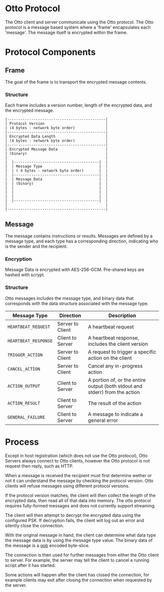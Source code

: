 # Otto Protocol

The Otto client and server communicate using the Otto protocol. The Otto protocol is a message based system where a
'frame' encapsulates each 'message'. The message itself is encrypted within the frame.

# Protocol Components

## Frame

The goal of the frame is to transport the encrypted message contents.

### Structure

Each frame includes a version number, length of the encrypted data, and the encrypted message.

```
|---------------------------------------------|
| Protocol Version                            |
| (4 bytes - network byte order)              |
|---------------------------------------------|
| Encrypted Data Length                       |
| (4 bytes - network byte order)              |
|---------------------------------------------|
| Encrypted Message Data                      |
| (binary)                                    |
|                                             |
|  |---------------------------------------|  |
|  | Message Type                          |  |
|  | ( 4 bytes - network byte order)       |  |
|  |---------------------------------------|  |
|  | Message Data                          |  |
|  | (binary)                              |  |
|  |                                       |  |
|  |                                       |  |
|  |                                       |  |
|  |---------------------------------------|  |
|                                             |
|---------------------------------------------|
```

## Message

The message contains instructions or results. Messages are defined by a message type, and each type has a corresponding
direction, indicating who is the sender and the recipient.

### Encryption

Message Data is encrypted with AES-256-GCM. Pre-shared keys are hashed with scrypt.

### Structure

Otto messages includes the message type, and binary data that corresponds with the data structure associated with the
message type.

|Message Type|Direction|Description|
|-|-|-|
|`HEARTBEAT_REQUEST`|Server to Client|A heartbeat request|
|`HEARTBEAT_RESPONSE`|Client to Server|A heartbeat response, includes the client version|
|`TRIGGER_ACTION`|Server to Client|A request to trigger a specific action on the client|
|`CANCEL_ACTION`|Server to Client|Cancel any in-progress action|
|`ACTION_OUTPUT`|Client to Server|A portion of, or the entire output (both stdout and stderr) from the action|
|`ACTION_RESULT`|Client to Server|The result of the action|
|`GENERAL_FAILURE`|Client to Server|A message to indicate a general error|

# Process

Except in host registration (which does not use the Otto protocol), Otto Servers always connect to Otto clients, however
the Otto protocol is not request then reply, such as HTTP.

When a message is received the recipient must first determine wether or not it can understand the message by checking
the protocol version. Otto clients will refuse messages using different protocol versions.

If the protocol version matches, the client will then collect the length of the encrypted data, then read all of that
data into memory. The otto protocol requires fully-formed messages and does not currently support streaming.

The client will then attempt to decrypt the encrypted data using the configured PSK. If decryption fails, the client
will log out an error and silently close the connection.

With the original message in hand, the client can determine what data type the message data is by using the message type
value. The binary data of the message is a [gob](https://golang.org/pkg/encoding/gob/) encoded byte-slice.

The connection is then used for further messages from either the Otto client to server. For example, the server may tell
the client to cancel a running script after it has started.

Some actions will happen after the client has closed the connection, for example clients may exit after closing the
connection when requested by the server.
